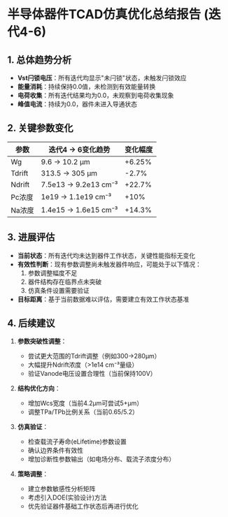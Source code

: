 

# 半导体器件TCAD仿真优化总结报告 (迭代4-6)

## 1. 总体趋势分析
- **Vst闩锁电压**：所有迭代均显示"未闩锁"状态，未触发闩锁效应
- **能量消耗**：持续保持0.0值，未检测到有效能量转换
- **电荷收集**：所有迭代结果均为0.0，未观察到电荷收集现象
- **峰值电流**：持续为0.0，器件未进入导通状态

## 2. 关键参数变化
| 参数          | 迭代4 → 6变化趋势      | 变化幅度 |
|---------------|----------------------|----------|
| Wg            | 9.6 → 10.2 μm        | +6.25%   |
| Tdrift        | 313.5 → 305 μm       | -2.7%    |
| Ndrift        | 7.5e13 → 9.2e13 cm⁻³ | +22.7%   |
| Pc浓度        | 1e19 → 1.1e19 cm⁻³   | +10%     |
| Na浓度        | 1.4e15 → 1.6e15 cm⁻³ | +14.3%   |

## 3. 进展评估
- **当前状态**：所有迭代均未达到器件工作状态，关键性能指标无变化
- **有效性判断**：现有参数调整尚未触发器件响应，可能处于以下情况：
  1. 参数调整幅度不足
  2. 器件结构存在临界点未突破
  3. 仿真条件设置需要验证
- **目标距离**：基于当前数据难以评估，需要建立有效工作状态基准

## 4. 后续建议
1. **参数突破性调整**：
   - 尝试更大范围的Tdrift调整（例如300→280μm）
   - 大幅提升Ndrift浓度（>1e14 cm⁻³量级）
   - 验证Vanode电压设置合理性（当前保持100V）

2. **结构优化方向**：
   - 增加Wcs宽度（当前4.2μm可尝试5+μm）
   - 调整TPa/TPb比例关系（当前0.65/5.2）

3. **仿真验证**：
   - 检查载流子寿命(eLifetime)参数设置
   - 确认边界条件有效性
   - 增加诊断性参数输出（如电场分布、载流子浓度分布）

4. **策略调整**：
   - 建立参数敏感性分析矩阵
   - 考虑引入DOE(实验设计)方法
   - 优先验证器件基础工作状态后再进行优化
